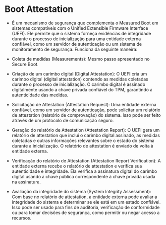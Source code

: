 # Boot Attestation

* É um mecanismo de segurança que complementa o Measured Boot em sistemas compatíveis com o Unified Extensible Firmware Interface (UEFI). Ele permite que o sistema forneça evidências de integridade durante o processo de inicialização para uma entidade externa confiável, como um servidor de autenticação ou um sistema de monitoramento de segurança. Funciona da seguinte maneira:

* Coleta de medidas (Measurements): Mesmo passo apresentado no Secure Boot.

* Criação de um carimbo digital (Digital Attestation): O UEFI cria um carimbo digital (digital attestation) contendo as medidas coletadas durante o processo de inicialização. O carimbo digital é assinado digitalmente usando a chave privada confiável do TPM, garantindo a autenticidade das medidas.

* Solicitação de Attestation (Attestation Request): Uma entidade externa confiável, como um servidor de autenticação, pode solicitar um relatório de attestation (relatório de comprovação) do sistema. Isso pode ser feito através de um protocolo de comunicação seguro.

* Geração do relatório de Attestation (Attestation Report): O UEFI gera um relatório de attestation que inclui o carimbo digital assinado, as medidas coletadas e outras informações relevantes sobre o estado do sistema durante a inicialização. O relatório de attestation é enviado de volta à entidade externa.

* Verificação do relatório de Attestation (Attestation Report Verification): A entidade externa recebe o relatório de attestation e verifica sua autenticidade e integridade. Ela verifica a assinatura digital do carimbo digital usando a chave pública correspondente à chave privada usada na assinatura.

* Avaliação da integridade do sistema (System Integrity Assessment): Com base no relatório de attestation, a entidade externa pode avaliar a integridade do sistema e determinar se ele está em um estado confiável. Isso pode ser usado para fins de auditoria, verificação de conformidade ou para tomar decisões de segurança, como permitir ou negar acesso a recursos.